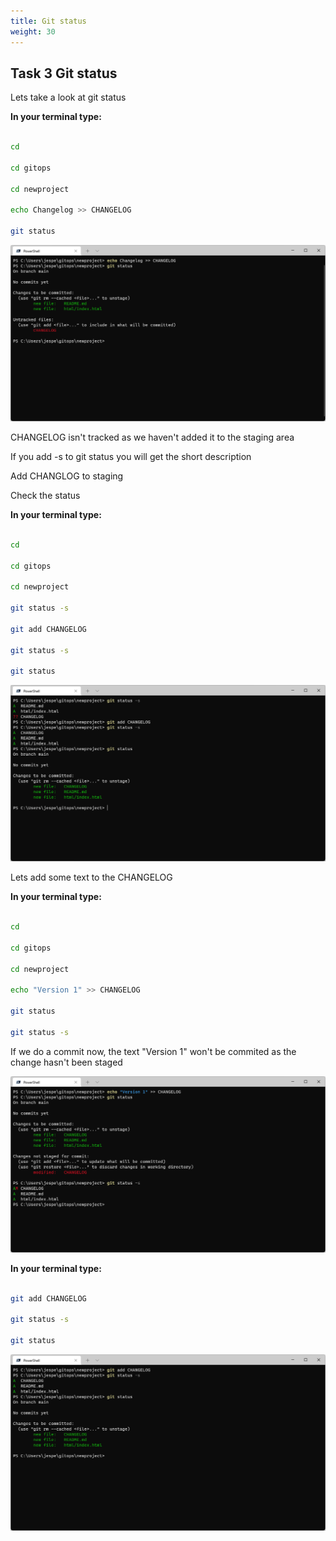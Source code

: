```yaml
---
title: Git status
weight: 30
---
```


## Task 3 Git status

Lets take a look at git status

__In your terminal type:__

```bash

cd

cd gitops

cd newproject

echo Changelog >> CHANGELOG

git status

```

![Alt text](images/006_status_untracked.png?raw=true "Git status untracked")

CHANGELOG isn't tracked as we haven't added it to the staging area

If you add -s to git status you will get the short description

Add CHANGLOG to staging

Check the status

__In your terminal type:__

```bash

cd

cd gitops

cd newproject

git status -s

git add CHANGELOG

git status -s

git status

```

![Alt text](images/007_status_s.png?raw=true "Git status s")

Lets add some text to the CHANGELOG

__In your terminal type:__

```bash

cd

cd gitops

cd newproject

echo "Version 1" >> CHANGELOG

git status

git status -s

```

If we do a commit now, the text "Version 1" won't be commited as the change hasn't been staged

![Alt text](images/008_status.png?raw=true "Git status")

__In your terminal type:__

```bash

git add CHANGELOG

git status -s

git status

```

![Alt text](images/009_status_add.png?raw=true "Git status after add")
